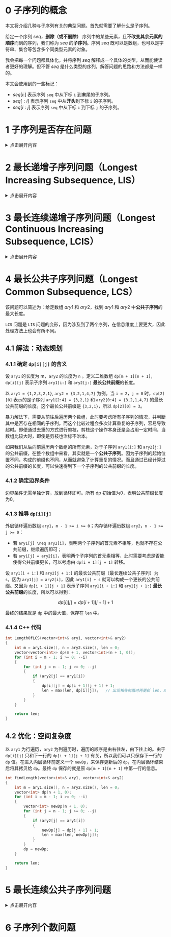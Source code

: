 # 0 子序列的概念

本文将介绍几种与子序列有关的典型问题。首先就需要了解什么是子序列。

给定一个序列 $seq$，**删除（或不删除）** 序列中的某些元素，且**不改变其余元素的顺序**而到的序列，我们称为 $seq$ 的**子序列**。序列 $seq$ 既可以是数组，也可以是字符串、集合等包含多个同类型元素的对象。

我会把每一个问题都具体化，并将序列 $seq$ 解释成一个具体的类型，从而能使读者更好的理解。但不管 $seq$ 是什么类型的序列，解答问题的思路和方法都是一样的。

本文会使用到的一些标记：

- $seq[i:]$ 表示序列 `seq` 中从下标 `i` 到**末**尾的子序列。
- $seq[:i]$ 表示序列 `seq` 中从**开头**到下标 `i` 的子序列。
- $seq[i : j]$ 表示序列 `seq` 中从下标 `i` 到下标 `j` 的子序列。

# 1 子序列是否存在问题

<details>
<summary>点击展开内容</summary>

## 1.1 问题概述

该问题可以简述为：给定字符串 $s$ 和 $t$ ，判断 $s$ 是否为 $t$ 的**子序列**。

## 1.2 解法一：贪心 + 双指针

### 1.2.1 匹配过程

定义两个指针 $i$ 和 $j$，分别指向字符串 $s$ 和 $t$ 的首字符。遍历两个字符串，并对 $s[i]$ 和 $t[j]$ 进行匹配。如果匹配成功，则 $i$ 和 $j$ 同时向后移，否则只有 $j$ 向后移。如果最终 $i$ 移动到了 $s$ 的末尾，说明 $s$ 中所有字符都匹配成功了，即表明 $s$ 是 $t$ 的子序列。

有一点要注意，对于 $s[i]$，在 $t$ 中可能不止一个位置可以匹配，那究竟是匹配哪一个呢？从贪心的策略来上，我们选择匹配**先出现的那个字符**。

假如 $s[i]$ 在 $t$ 中出现了两次，一个位置在 $j_1$，另一个在 $j_2$，且 $j_1 < j_2$。那么匹配 $t[j_1]$ 是更优的选择。因为在 $t[j_2]$ 后面出现的字符，同时也在 $t[j_1]$ 的后面；而先匹配 $t[j_1]$ 的话，在 $t[j_1]$ 和 $t[j_2]$ 之间就有更多的字符可以进行匹配，增大了匹配成功的概率。

### 1.2.2 C++ 代码

```cpp
bool Issubsequence(const string& s, const string& t)
{
    int i = 0;
    for (int j = 0; j < t.size(); ++j)
        if (s[i] == t[j]) ++i;

    return i == s.size();
}
```

## 1.3 解法二：动态规划 + 哈希表

问题升级一下：假如有大量输入的 $s$，称作 $s1$, $s2$, ... , $sk$ 其中 $k >= 10$ 亿，你需要依次检查它们是否为 $t$ 的子序列。在这种情况下，还采用解法一肯定会超时。不妨通过动态规划的方法，建立一个哈希表，再通过哈希表去匹配 `s` 中的每一个字符，速度就会快很多了。

### 1.3.1 确定 $dp[i][j]$ 的含义

这种类似于对同一个主串做很多次匹配的问题，可以像 $KMP$ 算法一样，先用一些时间将主串中的信息建立成一个哈希表，就可以快速的进行匹配。在这里，我们姑且将字符串 $t$ 称作**主串**。

假设主串 $t$ 的长度为 $n$。定义二维数组 $dp[n + 1][26]$，$dp[i][j]$ 表示主串 $t$ 中，从位置 $i$ 开始（包括 $i$ 在内）往后字符 $j$ **第一次出现**的位置。计算完 $dp$ 后，就能得到 $t$ 中从**每一个位置**开始往后**所有字符**第一次出现的位置。数组 $dp$ 也就是我们所说的哈希表。

由于需要记录后面的字符第一次出现的次数，所以需要采用**倒序遍历**。

### 1.3.2 确定边界条件

当 $i = n - 1$，除了位置 $n - 1$，再往后就没有任何字符了，无法继续匹配。因此可以令所有的 $dp[n][j] = n(0 \leq j < 26)$，这样就能正常匹配 $dp[n - 1][j]$。且当 $dp[i][j] = n$ 时，表明从 $i$ 开始往后不存在字符 $j$ 了，匹配结束。

### 1.3.3 推导 $dp[i][j]$

遍历主串 $t$，$0 \leq i \leq n - 1$：
- 若 $t[i]$ 处的字符就是 $j$，则 $dp[i][j] = i$。
- 若 $t[i]$ 处的字符不是 $j$，则从位置 $i$ 开始往后字符 $j$ 第一次出现的位置，等同于从位置 $i + 1$ 开始往后字符 $j$ 第一次出现的位置，所以 $dp[i][j] = dp[i + 1][j]$。

综上有：

$$
f[i][j]=\left\lbrace
\begin{array}{ll}
i, & t[i]=j \\
f[i+1][j], & t[i] \neq j
\end{array}\right.
$$

### 1.3.4 匹配过程

在循环中，定义两个指针 $i$ 和 $j$ 分别指向字符串 $t$ 和 $s$ 的首字符，$j$ 遍历字符串 $s$，$0 \leq j < s.size()$。

若 $d[i][s[j] - 'a'] = n$，说明往后没有字符可以匹配了，从而 $s$ 不是 $t$ 的子串，返回 $false$；若 $d[i][s[j] - 'a'] \neq n$，说明该处的字符与 $s[j]$ 匹配，则 $i$ 要跳转到该处的**下一个位置**，与 $s$ 的下一个位置（即 $j + 1$）进行匹配。

由于除了 $n$ 之外，$dp[i][j]$ 的最大值就是 $n - 1$，所以不用担心 $i = dp[i][j]$ 会出现越界的问题。循环能正常结束就说明字符串 $s$ 中的每一个字符都匹配成功了，返回 $true$。

### 1.3.5 C++ 代码

```cpp
bool Issubsequence(const string& s, const string& t)
{
    if (s.size() > t.size()) return false;  // s 比 t 更长，就不可能是 t 的子序列

    int n = t.size();
    vector<vector<int>> dp(n + 1, vector<int>(26, 0));
    for (auto& i : dp[n]) i = n;    // 初始化边界条件

    for (int i = n - 1; i >= 0; --i)
        for (int j = 0; j < 26; ++j)
            dp[i][j] = (t[i] == j + 'a') ? i : dp[i + 1][j];

    for (int i = 0, j = 0; j < s.size(); ++j)
    {
        if (dp[i][s[j] - 'a'] == n) // 到达主串末尾
            return false;
        i = dp[i][s[j] - 'a'] + 1;  // i 跳转到下一个位置进行匹配
    }

    return true;
}
```

</details>

# 2 最长递增子序列问题（Longest Increasing Subsequence, LIS）

<details>
<summary>点击展开内容</summary>

该问题可以简述为：给定数组 $ary$，找到 $ary$ 中**递增子序列**的最大长度。

首先要明确一个概念，最长递增子序列**不一定唯一**，比如 $\{1,0,7,4\}$ 就有 ${1,7}$、${1,4}$ 和 ${0, 4}$ 三个最长递增子序列。与此同时，哪怕子数组 $ary[0:]$ 和 $ary[1:]$ 只差一个元素，所得到的最长递增子序列也不一定相同。

## 2.1 解法一：动态规划

### 2.1.1 确定 `dp[i]` 的含义

定义一维数组 `dp[ary.size()]`，`dp[i]` 表示在子序列 `ary[0:i]` 中，**以 `ary[i]` 结尾**的最长递增子序列的**长度**。

### 2.1.2 确定边界条件

由于一个元素就可以构成一个递增子序列，所以所有 `dp` 值初始时都为1。

### 2.1.3 推导 `dp[i]`

我们用 `s[i]` 表示子序列 $ary[0 : i]$ 中以 **`ary[i]` 结尾的**最长递增子序列。

遍历数组 `ary`，`1 <= i < ary.size()`，对于以 `ary[i]` 结尾的最长递增子序列的长度，需要根据子序列 `ary[0:i - 1]` 推导。

遍历子序列 `ary[0 : i - 1]`，`0 <= j < i`：
- 若 `ary[j] < ary[i]`，那么将 `ary[i]` 放到 `s[j]` 的末尾，就可以构成一个新的递增子序列，即 `s[i]`，所以 `dp[i] = dp[j] + 1`；
- 若 `ary[j] \geq ary[i]`，`dp[i]` 维持不变。

也有可能，`ary[i]` 与另一个元素可以组成更长的递增子序列。所以 `dp[i]` 应该是两种情况下的最大值，从而有：

$$
dp[i] = max(dp[i],\ dp[j] + 1)
$$

最终的结果就是 `dp` 中的最大值，保存在 `len` 中。

### 2.1.4 C++ 代码

```cpp
int LengthOfLIS(const vector<int>& ary)
{
    vector<int> dp(ary.size(), 1);
    int len = 1;
    for (int i = 1; i < ary.size(); ++i)
    {
        for (int j = 0; j < i; ++j)
        {
            if (ary[j] < ary[i])  // 可以构成一个更长的递增子序列
            {
               dp[i] = max(dp[i], dp[j] + 1);
               len = max(len, dp[i]);
            }
        }
    }

    return len;
}
```

## 2.2 解法二：贪心 + 二分查找

### 2.2.1 贪心的应用和证明

考虑一个简单的贪心，我们往子序列中加入元素来寻找最长递增子序列。如果我们要使递增子序列**尽可能的长**，那我们就需要让序列递增得**尽可能的慢**。因此我们希望每次在递增子序列最后加上的那个数尽可能的小。

我们用 $s_i$ 表示**长度为** $i$ 的**任意递增子序列**，$s_i[i]$ 表示子序列中的**第 $i$ 个元素**（最后一个）；维护一个数组 $p$， $p[i]$ 表示**所有**长度为 $i$ 的递增子序列**末尾元素中的最小值**，易知 $s_i[i] \ge p[i] > s_i[i - 1]$。

> 所谓瘦死的骆驼比马大，因为 `s_i` 是递增的，所以即使 `p[i]` 是末尾元素中的最小值，它也一定大于 `s_i[i - 1]`。

首先，数组 $p$ 一定是递增的，证明如下：

1. 证明一：

假设数组 $p$ 不递增，则存在 $i > j$，使得 $p[i] < p[j]$。对于递增子序列 $s_i$，我们从末尾删除 $i - j$ 个元素，序列长度变为 $i - (i - j) = j$。设剩余的递增序列为 $s_j'$，其最后一个元素为 $x$，则有 $x < s_i[i - 1] < p[i] < p[j]$。因为 $s_j'$ 也是一个长度为 $j$ 的递增子序列，但它的末尾元素比 $p[j]$ 小，这与 $p[j]$ 的定义相矛盾。所以数组 $p$ 是递增的。

2. 证明二：

假设 $p[i]$ 是递增子序列 $s_i$ 的末尾元素，则有 $p[i] = s_i[i]$。因为 $s_i[i - 1] \ge p[i - 1]$，所以有 $p[i] = s_i[i] > s_i[i - 1] \ge p[i]$，即 $p[i] > p[i]$。因此，数组 $p$ 是递增的。

### 2.2.2 确定二分逻辑

定义 $len$ 保存当前最长递增子序列的长度，则 $p[len]$ 表示数组 $p$ 的末尾元素。遍历数组 $ary$，$1 <= i < ary.size()$：
- 如果 $ary[i]$ > $p[len]$，说明遇到了一个更长的递增序列，则把 $ary[i]$ 加入到数组 $p$，并更新 $len$；
- 如果 $ary[i] \leq p[len]$，说明其有可能是比某个递增子序列末尾元素**更小的元素**。在数组 $p$ 中进行**二分查找**，找到第一个比 $ary[i]$ 小的数的 `p[k]`，并更新 $p[k + 1] = ary[i]$。

> 或者说是找到第一个不小于 `ary[i]` 的数，即为要被更新的数。

第二点的原因如下：

如果 $ary[i] < p[len]$，且数组 $p$ 中存在 `k` 使得 $p[k] < ary[i] \le p[k + 1]$。那么说明以 $p[k + 1]$ 为末尾元素，长度为 $k + 1$ 的递增子序列，遇到了一个更小的末尾元素 $ary[i]$，所以需要更新 $p[k + 1]$ 为 $ary[i]$。

要注意的是，最终的数组 $p$，维护的并不一定是最长递增子序列。

### 2.2.3 C++ 代码

```cpp
int FindPos(const vector<int>& p, int len, int key)   // 返回数组 p 中第一个小于 key 的数的下标
{
    int left = 1, right = len, pos = 0;   // 找不到比 key 小的数时，返回0，表明更新数组 p 的第一个元素 p[0]
    while (left <= right)  // 二分查找
    {
        int mid = (left + right) >> 1;
        if (p[mid] < key)
        {
            pos = mid;
            left = mid + 1;
        }
        else right = mid - 1;
    }

    return pos;
}

int LengthOfLIS(const vector<int>& ary)
{
    int n = ary.size(), len = 1;
    vector<int> p(n + 1, 1);
    p[len] = ary[0];
    for (int i = 1; i < n; ++i)
    {
        if (ary[i] > p[len]) p[++len] = ary[i];
        else p[FindPos(p, len, ary[i]) + 1] = ary[i];
    }

    return len;
}
```

</details>

# 3 最长连续递增子序列问题（Longest Continuous Increasing Subsequence, LCIS）

<details>
<summary>点击展开内容</summary>

## 3.1 问题概述

该问题可以简述为：给定数组 $ary$，找到 $ary$ 中**连续递增子序列**的最大长度。

`LCIS` 问题在 `LIS` 问题的基础上，增加了“连续”这一限制条件，相对来说难度更小，要考虑的情况也更少。但是做法和 `LIS` 问题基本是一致的。

## 3.2 解法一：动态规划

### 3.2.1 确定 dp[i] 的含义

定义一维数组 `dp[ary.size()]`，`dp[i]` 表示在子序列 `ary[0:i]` 中，**以 `ary[i]` 结尾的**最长连续递增子序列的**长度**。

### 3.2.2 确定边界条件

由于一个元素就可以构成一个递增子序列，所以所有 `dp` 值初始时都为1。

### 3.2.3 推导 `dp[i]`

遍历数组 `ary`，`1 <= i < ary.size()`：
- 若 `ary[i] > ary[i - 1]`，将 `ary[i]` 放到以 `ary[i - 1]` 结尾的最长连续递增子序列的末尾，就可以构成一个**新的最长连续递增子序列**，所以 `dp[i] = dp[i - 1] + 1`；
- 若 `ary[i] \geq ary[i - 1]`，则 `ary[i]` 无法与**前面的元素**构成连续的递增子序列，所以 `dp[i]` 保持初始值1。

最终的结果就是 `dp` 中的最大值，保存在 `len` 中。

### 3.2.4 C++ 代码

```cpp
int LengthOfLCIS(const vector<int>& ary)
{
    vector<int> dp(ary.size(), 1);
    int len = 1;
    for (int i = 1; i < ary.size(); ++i)
    {
        if (ary[i] > ary[i - 1])
        {
            dp[i] = dp[i - 1] + 1;
            len = max(len, dp[i]);
        }
    }

    return len;
}
```

## 3.3 解法二：双指针

### 3.3.1 遍历过程

定义 `i` 和 `j`，分别指向当前连续递增子序列的**起始**和**末尾**。

遍历数组 `ary`，`1 < j < ary.size()`：
- 如果 `ary[j] > ary[j - 1]`，说明 `ary[j]` 可以和 `ary[j - 1]` 继续构成一个连续递增子序列，因此 `j` 继续往后移；
- 如果 `ary[j] \leq ary[j + 1]`，说明 `ary[j]` 和 `ary[j - 1]` 无法构成一个连续递增子序列。记录此时子序列的长度 `j - i + 1`，并更新 `len` 的值。随后将 `i` 移到 `j`，指向下一个连续递增子序列的起始位置。

最终的结果就是 `len` 保存的值。

### 3.3.2 C++ 代码

```cpp
int LengthOfLCIS(const vector<int>& ary)
{
    int len = 1;
    for (int i = 0, j = 1; j < ary.size(); ++j)
    {
        if (ary[j] <= ary[j - 1]) i = j;
        len = max(len, j - i + 1);
    }

    return len;
}
```

</details>

# 4 最长公共子序列问题（Longest Common Subsequence, LCS）

该问题可以简述为：给定数组 $ary1$ 和 $ary2$，找到 $ary1$ 和 $ary2$ 中**公共子序列**的最大长度。

`LCS` 问题是 `LIS` 问题的变形，因为涉及到了两个序列，在信息维度上要更大，因此处理方法上也会有所不同。

## 4.1 解法：动态规划

### 4.1.1 确定 `dp[i][j]` 的含义

设 `ary1` 的长度为 m，`ary2` 的长度为 `n` 。定义二维数组 `dp[m + 1][n + 1]`，`dp[i][j]` 表示子序列 `ary1[i:]` 和 `ary2[j:]` **最长公共前缀**的长度。

以 `ary1 = {1,2,3,2,1}`, `ary2 = {3,2,1,4,7}` 为例。当 `i = 2`，`j = 0` 时，`dp[2][0]` 表示的是子序列 `ary1[2:4] = {3,2,1}` 和 `ary2[0:4] = {3,2,1,4,7}` 的最长公共前缀的长度。这个最长公共前缀是 `{3,2,1}`，所以 `dp[2][0] = 3`。

暴力解法下，需要从前往后遍历两个数组，此时要考虑所有子序列的情况，并判断其中是否存在相同的子序列。而这个比较过程会多次计算重复的子序列，容易导致超时。即便通过去重的方式进行剪枝，剪枝这个操作本身还是会占用一定时间，当数组比较大时，即使是剪枝也治标不治本。

如果我们从后向前遍历两个数组的所有元素，对于子序列 `ary1[i:]` 和 `ary2[j:]` 的公共前缀，在整个数组中来看，其实就是一个**公共子序列**。因为子序列的起始位置不同，构成的前缀也不同，从而就避免了计算重复的情况。而且通过已经计算过的公共前缀的长度，可以快速得到下一个子序列的公共前缀的长度。

### 4.1.2 确定边界条件

边界条件无需单独计算，放到循环即可。所有 dp 初始值为0，表明公共前缀长度为0。

### 4.1.3 推导 `dp[i][j]`

外层循环遍历数组 `ary1`，`m - 1 >= i >= 0`；内存循环遍历数组 `ary2`，`n - 1 >= j >= 0`：
- 若 `ary1[j] \neq ary2[i]`，表明两个子序列的首元素不相等，也就不存在公共前缀，继续遍历即可；
- 若 `ary1[j] = ary2[i]`，表明两个子序列的首元素相等，此时需要考虑是否能使得公共前缀更长，可以考虑由 `dp[i + 1][j + 1]` 转移。

设 `ary1[i + 1:]` 和 `ary2[j + 1:]` 的最长公共前缀（最长连续公共子序列）为 `s`，因为 `ary1[j] = ary2[i]`，因此 `ary1[i] + s` 就可以构成一个更长的公共前缀。又因为 `dp[i + 1][j + 1]` 表示子序列 `ary1[i + 1:]` 和 `ary2[j + 1:]` **最长公共前缀**的长度，所以可以得到：

$$
dp[i][j] = dp[i + 1][j + 1] + 1
$$

最终的结果就是 `dp` 中的最大值，保存在 `len` 中。

### 4.1.4 C++ 代码

```cpp
int LengthOfLCS(vector<int>& ary1, vector<int>& ary2)
{
    int m = ary1.size(), n = ary2.size(), len = 0;
    vector<vector<int>> dp(m + 1, vector<int>(n + 1, 0));
    for (int i = m - 1; i >= 0; --i)
    {
        for (int j = n - 1; j >= 0; --j)
        {
            if (ary2[j] == ary1[i])
            {
                dp[i][j] = dp[i + 1][j + 1] + 1;
                len = max(len, dp[i][j]);   // 出现相等前缀时再更新 len，减少比较时间
            }
        }
    }

    return len;
}
```

## 4.2 优化：空间复杂度

以 `ary1` 为行遍历，`ary2` 为列遍历时，遍历的顺序是由右往左，由下往上的。由于 `dp[i][j]` 只和下一行的 `dp[i + 1][j + 1]` 有关，所以我们可以只保存下一行的 `dp` 值。在进入内层循环前定义一个 `newDp`，来保存更新后的 `dp`，在内层循环结束后将其拷贝给 `dp`。最终 `dp` 保存的就是原 `dp[m + 1][n + 1]` 中第一行的信息。

```cpp
int findLength(vector<int>& ary1, vector<int>& ary2)
{
    int m = ary1.size(), n = ary2.size(), len = 0;
    vector<int> dp(n + 1, 0);
    for (int i = m - 1; i >= 0; --i)
    {
        vector<int> newDp(n + 1, 0);
        for (int j = n - 1; j >= 0; --j)
        {
            if (ary2[j] == ary1[i])
            {
                newDp[j] = dp[j + 1] + 1;
                len = max(len, newDp[j]);
            }
        }
        dp = newDp;
    }

    return len;
}
```

# 5 最长连续公共子序列问题

<details>
<summary>点击展开内容</summary>

该问题可以简述为：给定数组 $ary1$ 和 $ary2$，找到 $ary1$ 和 $ary2$ 中**连续公共子序列**的最大长度。

`LCS` 问题在 `LCCS` 问题的基础上，增加了“连续”这一限制条件，相对来说难度更小，要考虑的情况也更少。但是做法和 `LCS` 问题基本是一致的。

## 5.1 解法：动态规划

### 5.1.1 确定 `dp[i][j]` 的含义

设 `ary1` 的长度为 m，`ary2` 的长度为 `n` 。定义二维数组 `dp[m + 1][n + 1]`，`dp[i][j]` 表示子序列 `ary1[i:]` 和 `ary2[j:]` **最长公共前缀**的长度。

以 `ary1 = {1,2,3,2,1}`, `ary2 = {3,2,1,4,7}` 为例。当 `i = 2`，`j = 0` 时，`dp[2][0]` 表示的是子序列 `ary1[2:4] = {3,2,1}` 和 `ary2[0:4] = {3,2,1,4,7}` 的最长公共前缀的长度。这个最长公共前缀是 `{3,2,1}`，所以 `dp[2][0] = 3`。

暴力解法下，需要从前往后遍历两个数组，此时要考虑所有子序列的情况，并判断其中是否存在相同的子序列。而这个比较过程会多次计算重复的子序列，容易导致超时。即便通过去重的方式进行剪枝，剪枝这个操作本身还是会占用一定时间，当数组比较大时，即使是剪枝也治标不治本。

如果我们从后向前遍历两个数组的所有元素，对于子序列 `ary1[i:]` 和 `ary2[j:]` 的公共前缀，在整个数组中来看，其实就是一个**公共子序列**。因为子序列的起始位置不同，构成的前缀也不同，从而就避免了计算重复的情况。而且通过已经计算过的公共前缀的长度，可以快速得到下一个子序列的公共前缀的长度。

### 5.1.2 确定边界条件

边界条件无需单独计算，放到循环即可。所有 dp 初始值为0，表明公共前缀长度为0。

### 5.1.3 推导 `dp[i][j]`

外层循环遍历数组 `ary1`，`m - 1 >= i >= 0`；内存循环遍历数组 `ary2`，`n - 1 >= j >= 0`：
- 若 `ary1[j] \neq ary2[i]`，表明两个子序列的首元素不相等，也就不存在公共前缀，继续遍历即可；
- 若 `ary1[j] = ary2[i]`，表明两个子序列的首元素相等，此时需要考虑是否能使得公共前缀更长，可以考虑由 `dp[i + 1][j + 1]` 转移。

设 `ary1[i + 1:]` 和 `ary2[j + 1:]` 的最长公共前缀（最长连续公共子序列）为 `s`，因为 `ary1[j] = ary2[i]`，因此 `ary1[i] + s` 就可以构成一个更长的公共前缀。又因为 `dp[i + 1][j + 1]` 表示子序列 `ary1[i + 1:]` 和 `ary2[j + 1:]` **最长公共前缀**的长度，所以可以得到：

$$
dp[i][j] = dp[i + 1][j + 1] + 1
$$

最终的结果就是 `dp` 中的最大值，保存在 `len` 中。

### 5.1.4 C++ 代码

```cpp
int LengthOfLCS(vector<int>& ary1, vector<int>& ary2)
{
    int m = ary1.size(), n = ary2.size(), len = 0;
    vector<vector<int>> dp(m + 1, vector<int>(n + 1, 0));
    for (int i = m - 1; i >= 0; --i)
    {
        for (int j = n - 1; j >= 0; --j)
        {
            if (ary2[j] == ary1[i])
            {
                dp[i][j] = dp[i + 1][j + 1] + 1;
                len = max(len, dp[i][j]);   // 出现相等前缀时再更新 len，减少比较时间
            }
        }
    }

    return len;
}
```

## 5.2 优化：空间复杂度

以 `ary1` 为行遍历，`ary2` 为列遍历时，遍历的顺序是由右往左，由下往上的。由于 `dp[i][j]` 只和下一行的 `dp[i + 1][j + 1]` 有关，所以我们可以只保存下一行的 `dp` 值。在进入内层循环前定义一个 `newDp`，来保存更新后的 `dp`，在内层循环结束后将其拷贝给 `dp`。最终 `dp` 保存的就是原 `dp[m + 1][n + 1]` 中第一行的信息。

```cpp
int findLength(vector<int>& ary1, vector<int>& ary2)
{
    int m = ary1.size(), n = ary2.size(), len = 0;
    vector<int> dp(n + 1, 0);
    for (int i = m - 1; i >= 0; --i)
    {
        vector<int> newDp(n + 1, 0);
        for (int j = n - 1; j >= 0; --j)
        {
            if (ary2[j] == ary1[i])
            {
                newDp[j] = dp[j + 1] + 1;
                len = max(len, newDp[j]);
            }
        }
        dp = newDp;
    }

    return len;
}
```

</details>

# 6 子序列个数问题
